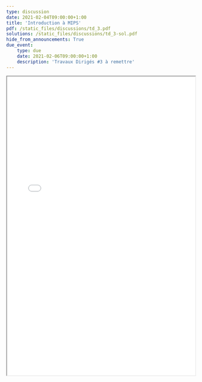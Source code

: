 ```yaml
---
type: discussion
date: 2021-02-04T09:00:00+1:00
title: 'Introduction à MIPS'
pdf: /static_files/discussions/td_3.pdf
solutions: /static_files/discussions/td_3-sol.pdf
hide_from_announcements: True
due_event:
    type: due
    date: 2021-02-06T09:00:00+1:00
    description: 'Travaux Dirigés #3 à remettre'
---
```

<iframe src="{{ page.pdf | prepend: site.baseurl | prepend : site.url}}" width="100%" height="800em"></iframe>
